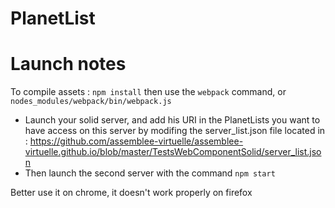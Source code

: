 PlanetList
===

# Launch notes

To compile assets : `npm install` then use the `webpack` command, or `nodes_modules/webpack/bin/webpack.js`

* Launch your solid server, and add his URI in the PlanetLists you want to have access on this server by modifing the server_list.json file located in : https://github.com/assemblee-virtuelle/assemblee-virtuelle.github.io/blob/master/TestsWebComponentSolid/server_list.json
* Then launch the second server with the command `npm start` 

Better use it on chrome, it doesn't work properly on firefox
